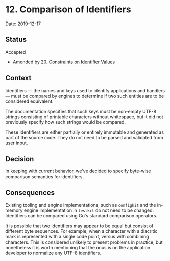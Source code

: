 # 12. Comparison of Identifiers

Date: 2019-12-17

## Status

Accepted

- Amended by [20. Constraints on Identifier Values](0020-identifier-constraints.md)

## Context

Identifiers — the names and keys used to identify applications and handlers — must
be compared by engines to determine if two such entities are to be considered
equivalent.

The documentation specifies that such keys must be non-empty UTF-8 strings
consisting of printable characters without whitespace, but it did not previously
specify how such strings would be compared.

These identifiers are either partially or entirely immutable and generated as part
of the source code. They do not need to be parsed and validated from user input.

## Decision

In keeping with current behavior, we've decided to specify byte-wise comparison
semantics for identifiers.

## Consequences

Existing tooling and engine implementations, such as `configkit` and the
in-memory engine implementation in `testkit` do not need to be changed.
Identifiers can be compared using Go's standard comparison operators.

It is possible that two identifiers may appear to be equal but consist of
different byte sequences. For example, when a character with a diacritic mark is
represented with a single code point, versus with combining characters. This is
considered unlikely to present problems in practice, but nonetheless it is worth
mentioning that the onus is on the application developer to normalize any UTF-8
identifiers.
